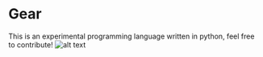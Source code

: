 # Gear
This is an experimental programming language written in python, feel free to contribute!
![alt text](http://images.clipartpanda.com/gear-clipart-gearRed.png)
